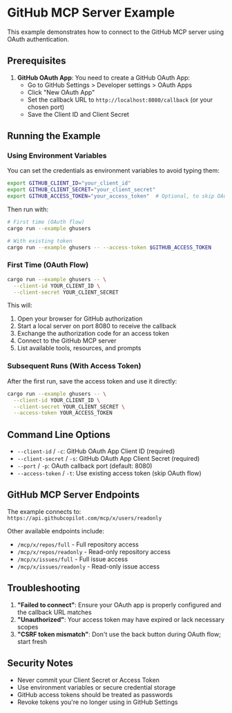 # GitHub MCP Server Example

This example demonstrates how to connect to the GitHub MCP server using OAuth authentication.

## Prerequisites

1. **GitHub OAuth App**: You need to create a GitHub OAuth App:
   - Go to GitHub Settings > Developer settings > OAuth Apps
   - Click "New OAuth App"
   - Set the callback URL to `http://localhost:8080/callback` (or your chosen port)
   - Save the Client ID and Client Secret

## Running the Example

### Using Environment Variables

You can set the credentials as environment variables to avoid typing them:

```bash
export GITHUB_CLIENT_ID="your_client_id"
export GITHUB_CLIENT_SECRET="your_client_secret"
export GITHUB_ACCESS_TOKEN="your_access_token"  # Optional, to skip OAuth flow
```

Then run with:
```bash
# First time (OAuth flow)
cargo run --example ghusers

# With existing token
cargo run --example ghusers -- --access-token $GITHUB_ACCESS_TOKEN
```

### First Time (OAuth Flow)

```bash
cargo run --example ghusers -- \
  --client-id YOUR_CLIENT_ID \
  --client-secret YOUR_CLIENT_SECRET
```

This will:
1. Open your browser for GitHub authorization
2. Start a local server on port 8080 to receive the callback
3. Exchange the authorization code for an access token
4. Connect to the GitHub MCP server
5. List available tools, resources, and prompts

### Subsequent Runs (With Access Token)

After the first run, save the access token and use it directly:

```bash
cargo run --example ghusers -- \
  --client-id YOUR_CLIENT_ID \
  --client-secret YOUR_CLIENT_SECRET \
  --access-token YOUR_ACCESS_TOKEN
```

## Command Line Options

- `--client-id` / `-c`: GitHub OAuth App Client ID (required)
- `--client-secret` / `-s`: GitHub OAuth App Client Secret (required)
- `--port` / `-p`: OAuth callback port (default: 8080)
- `--access-token` / `-t`: Use existing access token (skip OAuth flow)

## GitHub MCP Server Endpoints

The example connects to: `https://api.githubcopilot.com/mcp/x/users/readonly`

Other available endpoints include:
- `/mcp/x/repos/full` - Full repository access
- `/mcp/x/repos/readonly` - Read-only repository access
- `/mcp/x/issues/full` - Full issue access
- `/mcp/x/issues/readonly` - Read-only issue access

## Troubleshooting

1. **"Failed to connect"**: Ensure your OAuth app is properly configured and the callback URL matches
2. **"Unauthorized"**: Your access token may have expired or lack necessary scopes
3. **"CSRF token mismatch"**: Don't use the back button during OAuth flow; start fresh

## Security Notes

- Never commit your Client Secret or Access Token
- Use environment variables or secure credential storage
- GitHub access tokens should be treated as passwords
- Revoke tokens you're no longer using in GitHub Settings